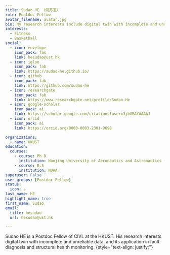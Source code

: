 ```yaml
---
title: Sudao HE （何苏道）
role: Postdoc Fellow
avatar_filename: avatar.jpg
bio: My research interests include digital twin with incomplete and unreliable data, and its application in fault diagnosis and structural health monitoring.
interests:
  - Fitness
  - Basketball
social:
  - icon: envelope
    icon_pack: fas
    link: hesudao@ust.hk
  - icon: igloo
    icon_pack: fab
    link: https://sudao-he.github.io/
  - icon: github
    icon_pack: fab
    link: https://github.com/sudao-he
  - icon: researchgate
    icon_pack: fab
    link: https://www.researchgate.net/profile/Sudao-He
  - icon: google-scholar
    icon_pack: ai
    link: https://scholar.google.com/citations?user=3jbGRAYAAAAJ
  - icon: orcid
    icon_pack: ai
    link: https://orcid.org/0000-0003-2301-9698

organizations:
  - name: HKUST
education:
  courses:
    - course: Ph D
      institution: Nanjing University of Aeronautics and Astronautics (NUAA)
    - course: B.S
      institution: NUAA
superuser: False
user_groups: [Postdoc Fellow]
status:
  icon: ☕️
last_name: HE
highlight_name: true
first_name: Sudao
email: 
  title: hesudao
  url: hesudao@ust.hk

---
```

Sudao HE is a Postdoc Fellow of CIVL at the HKUST. His research interests digital twin with incomplete and unreliable data, and its application in fault diagnosis and structural health monitoring.
{style="text-align: justify;"}
